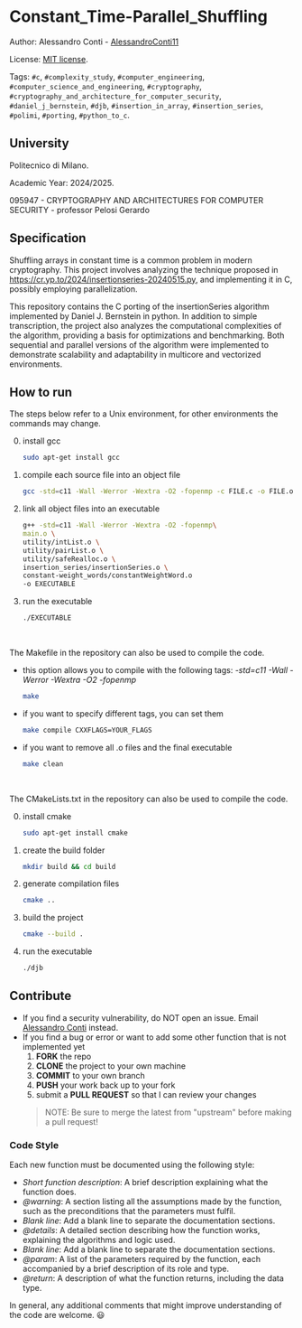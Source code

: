 # Constant_Time-Parallel_Shuffling


Author: Alessandro Conti - [AlessandroConti11](https://github.com/AlessandroConti11)

License: [MIT license](LICENSE).


Tags: `#c`, `#complexity_study`, `#computer_engineering`, `#computer_science_and_engineering`, `#cryptography`, `#cryptography_and_architecture_for_computer_security`, `#daniel_j_bernstein`, `#djb`, `#insertion_in_array`, `#insertion_series`, `#polimi`, `#porting`, `#python_to_c`.


## University

Politecnico di Milano.

Academic Year: 2024/2025.

095947 - CRYPTOGRAPHY AND ARCHITECTURES FOR COMPUTER SECURITY - professor Pelosi Gerardo


## Specification

Shuffling arrays in constant time is a common problem in modern cryptography. This project involves analyzing the technique proposed in https://cr.yp.to/2024/insertionseries-20240515.py, and implementing it in C, possibly employing parallelization.

This repository contains the C porting of the insertionSeries algorithm implemented by Daniel J. Bernstein in python. In addition to simple transcription, the project also analyzes the computational complexities of the algorithm, providing a basis for optimizations and benchmarking.
Both sequential and parallel versions of the algorithm were implemented to demonstrate scalability and adaptability in multicore and vectorized environments.


## How to run

The steps below refer to a Unix environment, for other environments the commands may change.

0. install gcc
    ```bash
    sudo apt-get install gcc 
    ```
1. compile each source file into an object file
    ```bash
    gcc -std=c11 -Wall -Werror -Wextra -O2 -fopenmp -c FILE.c -o FILE.o
    ```
2. link all object files into an executable
    ```bash
    g++ -std=c11 -Wall -Werror -Wextra -O2 -fopenmp\
    main.o \
    utility/intList.o \
    utility/pairList.o \
    utility/safeRealloc.o \
    insertion_series/insertionSeries.o \
    constant-weight_words/constantWeightWord.o
    -o EXECUTABLE
    ```
3. run the executable
    ```bash
    ./EXECUTABLE
    ```

<br>

The Makefile in the repository can also be used to compile the code.
- this option allows you to compile with the following tags: *-std=c11 -Wall -Werror -Wextra -O2 -fopenmp*
    ```bash
    make
    ```
- if you want to specify different tags, you can set them
   ```bash
   make compile CXXFLAGS=YOUR_FLAGS
   ```
- if you want to remove all .o files and the final executable
    ```bash
    make clean
    ```

<br>

The CMakeLists.txt in the repository can also be used to compile the code.

0. install cmake
    ```bash
    sudo apt-get install cmake
    ```
1. create the build folder
    ```bash
    mkdir build && cd build
    ```
2. generate compilation files
    ```bash
    cmake ..
    ```
3. build the project
    ```bash
    cmake --build .
    ```
4. run the executable
    ```bash
    ./djb
    ```

## Contribute

- If you find a security vulnerability, do NOT open an issue. Email [Alessandro Conti](mailto:ale.conti.1101@gmail.com) instead.
- If you find a bug or error or want to add some other function that is not implemented yet
    1. **FORK** the repo
    2. **CLONE** the project to your own machine
    3. **COMMIT** to your own branch
    4. **PUSH** your work back up to your fork
    5. submit a **PULL REQUEST** so that I can review your changes
  > NOTE: Be sure to merge the latest from "upstream" before making a pull request!


### Code Style

Each new function must be documented using the following style:
- *Short function description*: A brief description explaining what the function does.
- *@warning*: A section listing all the assumptions made by the function, such as the preconditions that the parameters must fulfil.
- *Blank line*: Add a blank line to separate the documentation sections.
- *@details*: A detailed section describing how the function works, explaining the algorithms and logic used.
- *Blank line*: Add a blank line to separate the documentation sections.
- *@param*: A list of the parameters required by the function, each accompanied by a brief description of its role and type.
- *@return*: A description of what the function returns, including the data type.

In general, any additional comments that might improve understanding of the code are welcome. 😃
